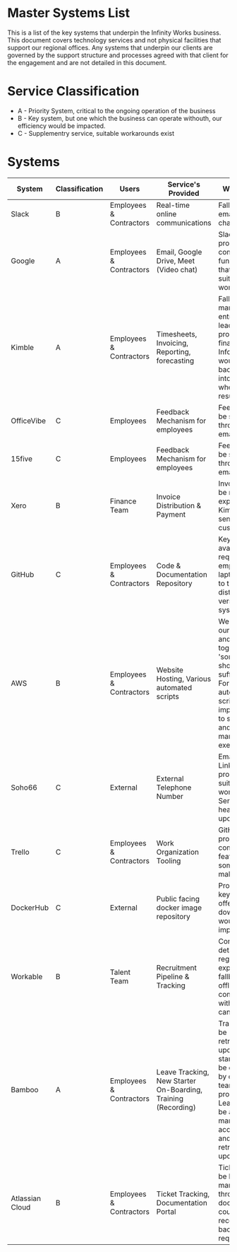 # Master Systems List

This is a list of the key systems that underpin the Infinity Works business. This document covers technology services and not physical facilities that support our regional offices. Any systems that underpin our clients are governed by the support structure and processes agreed with that client for the engagement and are not detailed in this document.

# Service Classification

- A - Priority System, critical to the ongoing operation of the business
- B - Key system, but one which the business can operate withouth, our efficiency would be impacted.
- C - Supplementry service, suitable workarounds exist

# Systems

| System    | Classification | Users            | Service's Provided | Workaround | Vendor Details |
|-----------|----------------|------------------|--------------------|------------|----------------|
| Slack | B | Employees & Contractors| Real-time online communications | Fallback to email & Video chat | https://slack.com/intl/en-gb/ |
| Google | A | Employees & Contractors| Email, Google Drive, Meet (Video chat) | Slack can provide comparible functionality that would be suitable as a workaround | https://support.google.com/ |
| Kimble | A | Employees & Contractors| Timesheets, Invoicing, Reporting, forecasting | Fallback to manual data entry, account leads would provide data to finance. Information would then be back-dated into kimble when service resumes. |https://www.kimbleapps.com/support/ |                                                   |                               |
| OfficeVibe | C | Employees| Feedback Mechanism for employees | Feedback can be submitted through slack, email or video | https://officevibe.com/support |
| 15five | C | Employees | Feedback Mechanism for employees | Feedback can be submitted through slack, email or video | https://www.15five.com/|
| Xero | B | Finance Team | Invoice Distribution & Payment | Invoices could be manually exported from Kimble and sent to customers | https://central.xero.com/s/article/Get-help-from-Xero-Support#Web |
| GitHub | C |Employees & Contractors | Code & Documentation Repository | Key content is available if required on employees laptops, thanks to this being a distributed version control system | www.github.com |
| AWS | B | Employees & Contractors | Website Hosting, Various automated scripts | We can update our public DNS and put together a 'sorry' page should AWS suffer issues. For the automated scripts, all are implemented to save time and can be manually executed | www.aws.com |
| Soho66 | C | External | External Telephone Number | Email, twitter & LinkedIn provide suitable workarounds. Service not heavily relied upon. | https://soho66.co.uk/ |
| Trello | C | Employees & Contractors | Work Organization Tooling | GitHub provides a comparible feature we sometimes make use of | www.trello.com |
| DockerHub | C | External| Public facing docker image repository | Provision isn't key to our offerings, downtime wouldn't impact us | https://hub.docker.com/ |
| Workable | B | Talent Team | Recruitment Pipeline & Tracking | Contacts detailes are regularily exported, fallback to offline communication with the candidate | www.workable.com |
| Bamboo | A | Employees & Contractors | Leave Tracking, New Starter On-Boarding, Training (Recording) | Training would be retrospectivley updated, New starters would be contacted by our HR team to be progressed. Leave would be agreed manually with account leads and retrospectivley updated | www.bamboohr.com |
| Atlassian Cloud | B | Employees & Contractors | Ticket Tracking, Documentation Portal | Tickets would be logged manually through Slack, documents could be recovered from backup if required | www.atlassian.com |